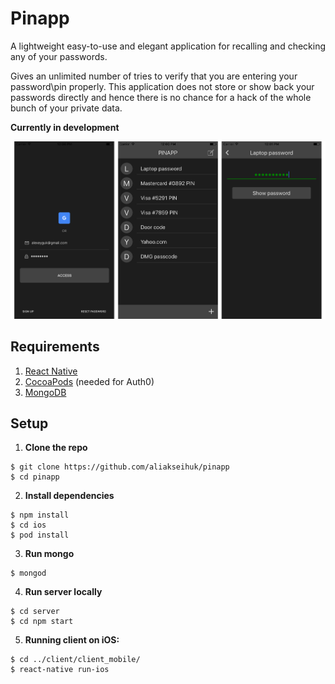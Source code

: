 # Pinapp

A lightweight easy-to-use and elegant application for recalling and checking any of your passwords.

Gives an unlimited number of tries to verify that you are entering your password\pin properly.
This application does not store or show back your passwords directly and hence there is no chance for a hack of the whole bunch of your private data.

**Currently in development**

<img src="client/client_mobile/.github/laptop.png" width="800">

## Requirements

1. [React Native](http://facebook.github.io/react-native/docs/getting-started.html)
2. [CocoaPods](http://cocoapods.org) (needed for Auth0)
3. [MongoDB](https://www.mongodb.org/downloads)

## Setup

1. **Clone the repo**

  ```
  $ git clone https://github.com/aliakseihuk/pinapp
  $ cd pinapp
  ```

2. **Install dependencies**

  ```
  $ npm install
  $ cd ios
  $ pod install
  ```

3. **Run mongo**

  ```
  $ mongod
  ```

4. **Run server locally**
  
  ```
  $ cd server
  $ cd npm start
  ```

5. **Running client on iOS:**

  ```
  $ cd ../client/client_mobile/
  $ react-native run-ios
  ```
